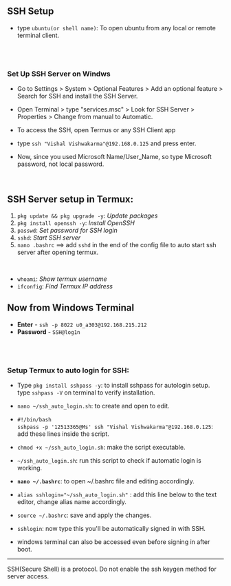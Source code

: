 
## SSH Setup
- type `ubuntu(or shell name)`: To open ubuntu from any local or remote terminal client.

<br>
<br>

### Set Up SSH Server on Windws
- Go to Settings > System > Optional Features > Add an optional feature > Search for SSH and install the SSH Server.
- Open Terminal > type "services.msc" > Look for SSH Server > Properties > Change from manual to Automatic.

- To access the SSH, open Termus or any SSH Client app
- type `ssh "Vishal Vishwakarma"@192.168.0.125` and press enter.
- Now, since you used Microsoft Name/User_Name, so type Microsoft password, not local password.

<br>



 ## SSH Server setup in Termux:
 1. `pkg update && pkg upgrade -y`: _Update packages_
 2. `pkg install openssh -y`: _Install OpenSSH_
 3. `passwd`: _Set password for SSH login_
 4. `sshd`: _Start SSH server_
 5. `nano .bashrc` ==> add `sshd` in the end of the config file to auto start ssh server after opening termux.

<br>

- `whoami`: _Show termux username_
- `ifconfig`: _Find Termux IP address_

## Now from Windows Terminal
- **Enter** - `ssh -p 8022 u0_a303@192.168.215.212`
- **Password** - `SSH@log1n`

<br>
<br>

### Setup Termux to auto login for SSH:
- Type `pkg install sshpass -y`: to install sshpass for autologin setup. type `sshpass -V` on terminal to verify installation.
- `nano ~/ssh_auto_login.sh`: to create and open to edit.
- `#!/bin/bash` <br>
`sshpass -p '12513365@Ms' ssh "Vishal Vishwakarma"@192.168.0.125`: add these lines inside the script.
- `chmod +x ~/ssh_auto_login.sh`: make the script executable.
- `~/ssh_auto_login.sh`: run this script to check if automatic login is working.

- **`nano ~/.bashrc`**: to open ~/.bashrc file and editing accordingly.
- `alias sshlogin="~/ssh_auto_login.sh"` : add this line below to the text editor, change alias name accordingly.
- `source ~/.bashrc`: save and apply the changes.
- `sshlogin`: now type this you'll be automatically signed in with SSH. 


- windows terminal can also be accessed even before signing in after boot.

---

SSH(Secure Shell) is a protocol. Do not enable the ssh keygen method for server access.


